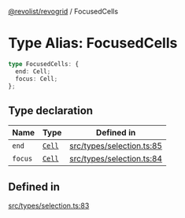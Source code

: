 [@revolist/revogrid](README.md) / FocusedCells

# Type Alias: FocusedCells

```ts
type FocusedCells: {
  end: Cell;
  focus: Cell;
};
```

## Type declaration

| Name | Type | Defined in |
| ------ | ------ | ------ |
| `end` | [`Cell`](Interface.Cell.md) | [src/types/selection.ts:85](https://github.com/revolist/revogrid/blob/424884a9332ccde4a5d40c39536fe61d1ccacbfc/src/types/selection.ts#L85) |
| `focus` | [`Cell`](Interface.Cell.md) | [src/types/selection.ts:84](https://github.com/revolist/revogrid/blob/424884a9332ccde4a5d40c39536fe61d1ccacbfc/src/types/selection.ts#L84) |

## Defined in

[src/types/selection.ts:83](https://github.com/revolist/revogrid/blob/424884a9332ccde4a5d40c39536fe61d1ccacbfc/src/types/selection.ts#L83)
